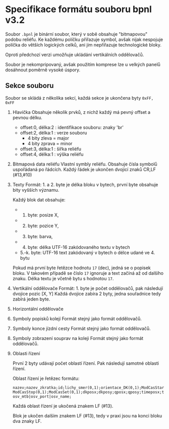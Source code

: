 # Specifikace formátu souboru bpnl v3.2

Soubor `.bpnl` je binární soubor, který v sobě obsahuje "bitmapovou" podobu
reliéfu. Ke každému políčku přiřazuje symbol, avšak nijak nespojuje políčka
do větších logických celků, ani jim nepřiřazuje technologické bloky.

Oproti předchozí verzi umožňuje ukládání vertikálních oddělovačů.

Soubor je nekompripovaný, avšak použitím komprese lze u velkých panelů dosáhnout
poměrně vysoké úspory.

## Sekce souboru

Soubor se skládá z několika sekcí, každá sekce je ukončena byty `0xFF, 0xFF`

 1. Hlavička
    Obsahuje několik prvků, z nichž každý má pevný offset a pevnou délku.

    * offset:0, délka:2 : identifikace souboru: znaky 'br'
    * offset:2, délka:1 : verze souboru
      - 4 bity zleva = major
      - 4 bity zprava = minor
    * offset:3, délka:1 : šířka reliéfu
    * offset:4, délka:1 : výška reliéfu

 2. Bitmapová data reliéfu
    Vlastní symbly reliéfu. Obsahuje čísla symbolů uspořádaná po řádcích.
    Každý řádek je ukončen dvojicí znaků CR,LF (#13,#10)

 3. Texty
    Formát: 1. a 2. byte je délka bloku v bytech, první byte obsahuje bity
    vyšších významu.

    Každý blok dat obsahuje:
     * 1. byte: posize X,
     * 2. byte: pozice Y,
     * 3. byte: barva,
     * 4. byte: délka UTF-16 zakódovaného textu v bytech
     * 5.-k. byte: UTF-16 text zakódovaný v bytech o délce udané ve 4. bytu

    Pokud má první byte řetězce hodnotu `17` (dec), jedná se o popisek bloku.
    V takovém případě se číslo `17` ignoruje a text začíná až od dalšího znaku.
    Délka textu je včetně bytu s hodnotou `17`.

 4. Vertikální oddělovače
    Formát: 1. byte je počet oddělovačů, pak následují dvojice pozic [X, Y]
    Každá dvojice zabíra 2 byty, jedna souřadnice tedy zabírá jeden byte.

 5. Horizontální oddělovače

 6. Symboly popisků kolejí
    Formát stejný jako formát oddělovačů.

 7. Symboly konce jízdní cesty
    Formát stejný jako formát oddělovačů.

 8. Symboly zobrazení souprav na koleji
    Formát stejný jako formát oddělovačů.

 9. Oblasti řízení

    První 2 byty udávají počet oblastí řízení. Pak následují samotné oblasti
    řízení.

    Oblast řízení je řetězec formátu:

    ```
    nazev;nazev_zkratka;id;lichy_smer(0,1);orientace_DK(0,1);ModCasStart(0,1);
    ModCasStop(0,1);ModCasSet(0,1);dkposx;dkposy;qposx;qposy;timeposx;timeposy;
    osv_mtb|osv_port|osv_name;
    ```

    Každá oblast řízení je ukočená znakem LF (#13).

    Blok je ukočen dalším znakem LF (#13), tedy v praxi jsou na konci bloku
    dva znaky LF.
